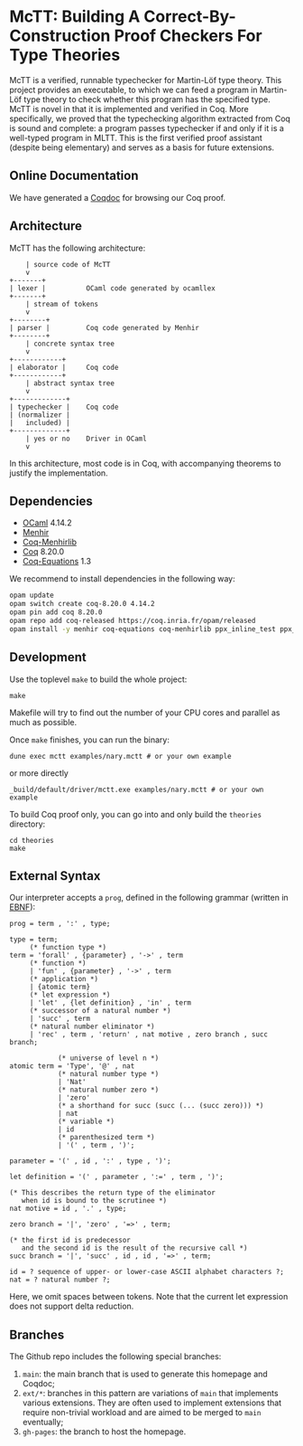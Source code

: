 # McTT: Building A Correct-By-Construction Proof Checkers For Type Theories

McTT is a verified, runnable typechecker for Martin-Löf type theory. This project provides an executable, to which we can feed
a program in Martin-Löf type theory to check whether this
program has the specified type. McTT is novel in that it is implemented and verified in
Coq. More specifically, we proved that the typechecking algorithm extracted from Coq is
sound and complete: a program passes typechecker if and only if it is a well-typed
program in MLTT. This is the first verified proof assistant (despite being
elementary) and serves as a basis for future extensions. 

## Online Documentation

We have generated a [Coqdoc](https://beluga-lang.github.io/McTT/dep.html) for browsing our Coq proof.

## Architecture

McTT has the following architecture:

```
    | source code of McTT
    v
+-------+
| lexer |          OCaml code generated by ocamllex
+-------+
    | stream of tokens
    v
+--------+
| parser |         Coq code generated by Menhir
+--------+
    | concrete syntax tree
    v
+------------+
| elaborator |     Coq code
+------------+
    | abstract syntax tree
    v
+-------------+
| typechecker |    Coq code
| (normalizer |
|   included) |
+-------------+
    | yes or no    Driver in OCaml
    v
```

In this architecture, most code is in Coq, with accompanying theorems to justify the
implementation. 


## Dependencies

* [OCaml](https://ocaml.org/) 4.14.2
* [Menhir](http://cambium.inria.fr/~fpottier/menhir/)
* [Coq-Menhirlib](https://gitlab.inria.fr/fpottier/menhir/-/tree/master/coq-menhirlib)
* [Coq](https://coq.inria.fr/) 8.20.0
* [Coq-Equations](https://github.com/mattam82/Coq-Equations) 1.3

We recommend to install dependencies in the following way:

```bash
opam update
opam switch create coq-8.20.0 4.14.2
opam pin add coq 8.20.0
opam repo add coq-released https://coq.inria.fr/opam/released
opam install -y menhir coq-equations coq-menhirlib ppx_inline_test ppx_expect
```

## Development

Use the toplevel `make` to build the whole project:
```
make
```
Makefile will try to find out the number of your CPU cores and parallel as much as
possible.

Once `make` finishes, you can run the binary:
```
dune exec mctt examples/nary.mctt # or your own example
```
or more directly
```
_build/default/driver/mctt.exe examples/nary.mctt # or your own example
```

To build Coq proof only, you can go into and only build the `theories` directory:
```
cd theories
make
```

## External Syntax

Our interpreter accepts a `prog`, defined in the following grammar
(written in
[EBNF](https://en.wikipedia.org/wiki/Extended_Backus%E2%80%93Naur_form)):

```EBNF
prog = term , ':' , type;

type = term;
     (* function type *)
term = 'forall' , {parameter} , '->' , term
     (* function *)
     | 'fun' , {parameter} , '->' , term
     (* application *)
     | {atomic term}
     (* let expression *)
     | 'let' , {let definition} , 'in' , term
     (* successor of a natural number *)
     | 'succ' , term
     (* natural number eliminator *)
     | 'rec' , term , 'return' , nat motive , zero branch , succ branch;

            (* universe of level n *)
atomic term = 'Type', '@' , nat
            (* natural number type *)
            | 'Nat'
            (* natural number zero *)
            | 'zero'
            (* a shorthand for succ (succ (... (succ zero))) *)
            | nat
            (* variable *)
            | id
            (* parenthesized term *)
            | '(' , term , ')';

parameter = '(' , id , ':' , type , ')';

let definition = '(' , parameter , ':=' , term , ')';

(* This describes the return type of the eliminator
   when id is bound to the scrutinee *)
nat motive = id , '.' , type;

zero branch = '|', 'zero' , '=>' , term;

(* the first id is predecessor
   and the second id is the result of the recursive call *)
succ branch = '|', 'succ' , id , id , '=>' , term;

id = ? sequence of upper- or lower-case ASCII alphabet characters ?;
nat = ? natural number ?;
```

Here, we omit spaces between tokens. Note that the current let
expression does not support delta reduction.

## Branches

The Github repo includes the following special branches:

1. `main`: the main branch that is used to generate this homepage and Coqdoc;
2. `ext/*`: branches in this pattern are variations of `main` that implements various extensions. They are often used to implement extensions that require non-trivial workload and are aimed to be merged to `main` eventually;
3. `gh-pages`: the branch to host the homepage.
